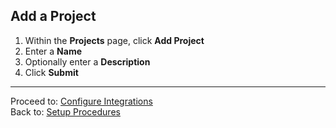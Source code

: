 ## Add a Project
1. Within the **Projects** page, click **Add Project**
1. Enter a **Name**
1. Optionally enter a **Description**
1. Click **Submit**

---

Proceed to: [Configure Integrations](Configure-Integrations.md)
<br>Back to: [Setup Procedures](README.md#setup-procedures)
